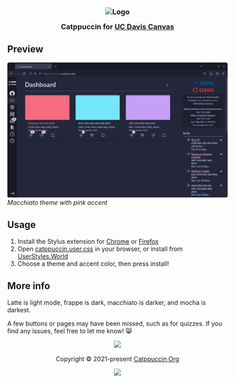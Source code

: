 <h3 align="center">
    <img src="https://raw.githubusercontent.com/catppuccin/catppuccin/main/assets/logos/exports/1544x1544_circle.png" width="100" alt="Logo"/><br/>
    <img src="https://raw.githubusercontent.com/catppuccin/catppuccin/main/assets/misc/transparent.png" height="30" width="0px"/>
    Catppuccin for <a href="https://canvas.ucdavis.edu/">UC Davis Canvas</a>
    <img src="https://raw.githubusercontent.com/catppuccin/catppuccin/main/assets/misc/transparent.png" height="30" width="0px"/>
</h3>


## Preview
<p >
    <img src="preview.webp"/>
    <em>Macchiato theme with pink accent </em>
</p>

## Usage

1. Install the Stylus extension for <a href="https://chromewebstore.google.com/detail/stylus/clngdbkpkpeebahjckkjfobafhncgmne?pli=1">Chrome</a> or <a href= "https://addons.mozilla.org/en-US/firefox/addon/styl-us/"> Firefox </a>
2. Open <a href="https://github.com/PuffyDucks/davis-canvas-dark-mode/raw/main/catppuccin.user.css">catppuccin.user.css</a> in your browser, or install from <a href="https://userstyles.world/style/15195/catppuccin-for-uc-davis-canvas">UserStyles.World</a>
3. Choose a theme and accent color, then press install!

## More info
Latte is light mode, frappe is dark, macchiato is darker, and mocha is darkest. 

A few buttons or pages may have been missed, such as for quizzes. If you find any issues, feel free to let me know! 😸 

<p align="center">
    <img src="https://raw.githubusercontent.com/catppuccin/catppuccin/main/assets/footers/gray0_ctp_on_line.svg?sanitize=true" />
</p>

<p align="center">
    Copyright &copy; 2021-present <a href="https://github.com/catppuccin" target="_blank">Catppuccin Org</a>
</p>

<p align="center">
    <a href="https://github.com/catppuccin/catppuccin/blob/main/LICENSE"><img src="https://img.shields.io/static/v1.svg?style=for-the-badge&label=License&message=MIT&logoColor=d9e0ee&colorA=363a4f&colorB=b7bdf8"/></a>
</p>